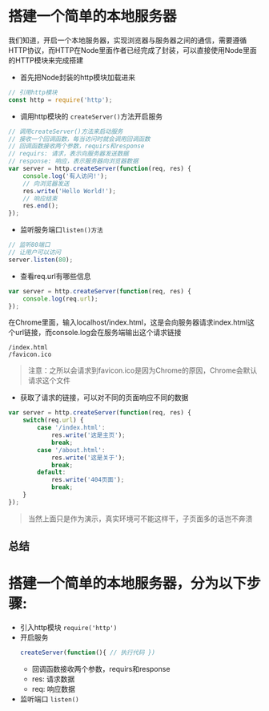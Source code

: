 # 搭建一个简单的本地服务器

我们知道，开启一个本地服务器，实现浏览器与服务器之间的通信，需要遵循HTTP协议，而HTTP在Node里面作者已经完成了封装，可以直接使用Node里面的HTTP模块来完成搭建

- 首先把Node封装的http模块加载进来
``` javascript
// 引用http模块
const http = require('http');
```

- 调用http模块的 ```createServer()```方法开启服务
```javascript
// 调用createServer()方法来启动服务
// 接收一个回调函数，每当访问时就会调用回调函数
// 回调函数接收两个参数，requirs和response
// requirs: 请求，表示向服务器发送数据
// response: 响应，表示服务器向浏览器数据
var server = http.createServer(function(req, res) {
    console.log('有人访问!');
    // 向浏览器发送
    res.write('Hello World!');
    // 响应结束
    res.end();
});
```
- 监听服务端口```listen()方法```
```javascript
// 监听80端口
// 让用户可以访问
server.listen(80);
```

- 查看req.url有哪些信息
```javascript
var server = http.createServer(function(req, res) {
    console.log(req.url);
});
```
在Chrome里面，输入localhost/index.html，这是会向服务器请求index.html这个url链接，而console.log会在服务端输出这个请求链接
```
/index.html
/favicon.ico
```
> 注意：之所以会请求到favicon.ico是因为Chrome的原因，Chrome会默认请求这个文件

- 获取了请求的链接，可以对不同的页面响应不同的数据
```javascript
var server = http.createServer(function(req, res) {
    switch(req.url) {
        case '/index.html':
            res.write('这是主页');
            break;
        case '/about.html':
            res.write('这是关于');
            break;
        default:
            res.write('404页面');
            break;
    }
});
```
> 当然上面只是作为演示，真实环境可不能这样干，子页面多的话岂不奔溃

## 总结
搭建一个简单的本地服务器，分为以下步骤:
====================================
- 引入http模块 ```require('http')```
- 开启服务
    ```javascript 
    createServer(function(){ // 执行代码 })
    ```
    - 回调函数接收两个参数，requirs和response
    - res: 请求数据
    - req: 响应数据
- 监听端口 ```listen()```